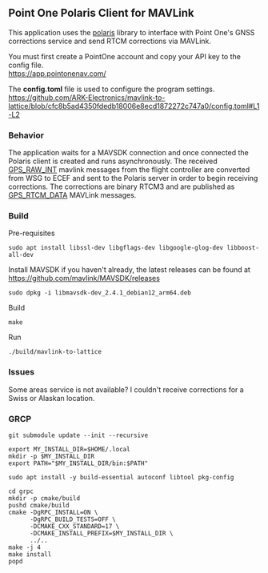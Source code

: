 ## Point One Polaris Client for MAVLink
This application uses the [polaris](https://github.com/PointOneNav/polaris) library to interface with Point One's GNSS corrections service and send RTCM corrections via MAVLink.

You must first create a PointOne account and copy your API key to the config file. <br>
https://app.pointonenav.com/

The **config.toml** file is used to configure the program settings. <br>
https://github.com/ARK-Electronics/mavlink-to-lattice/blob/cfc8b5ad4350fdedb18006e8ecd1872272c747a0/config.toml#L1-L2

### Behavior
The application waits for a MAVSDK connection and once connected the Polaris client is created and runs asynchronously. The received [GPS_RAW_INT](https://mavlink.io/en/messages/common.html#GPS_RAW_INT) mavlink messages from the flight controller are converted from WSG to ECEF and sent to the Polaris server in order to begin receiving corrections. The corrections are binary RTCM3 and are published as [GPS_RTCM_DATA](https://mavlink.io/en/messages/common.html#GPS_RTCM_DATA) MAVLink messages.

### Build
Pre-requisites
```
sudo apt install libssl-dev libgflags-dev libgoogle-glog-dev libboost-all-dev
```
Install MAVSDK if you haven't already, the latest releases can be found at https://github.com/mavlink/MAVSDK/releases
```
sudo dpkg -i libmavsdk-dev_2.4.1_debian12_arm64.deb
```
Build
```
make
```
Run
```
./build/mavlink-to-lattice
```

### Issues
Some areas service is not available? I couldn't receive corrections for a Swiss or Alaskan location.


### GRCP
```
git submodule update --init --recursive

export MY_INSTALL_DIR=$HOME/.local
mkdir -p $MY_INSTALL_DIR
export PATH="$MY_INSTALL_DIR/bin:$PATH"

sudo apt install -y build-essential autoconf libtool pkg-config

cd grpc
mkdir -p cmake/build
pushd cmake/build
cmake -DgRPC_INSTALL=ON \
      -DgRPC_BUILD_TESTS=OFF \
      -DCMAKE_CXX_STANDARD=17 \
      -DCMAKE_INSTALL_PREFIX=$MY_INSTALL_DIR \
      ../..
make -j 4
make install
popd
```